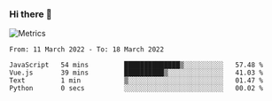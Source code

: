 ### Hi there 👋

![Metrics](https://github.com/radoapx/radoapx/blob/main/github-metrics.svg)

<!--START_SECTION:waka-->

```text
From: 11 March 2022 - To: 18 March 2022

JavaScript   54 mins         ██████████████▒░░░░░░░░░░   57.48 %
Vue.js       39 mins         ██████████▒░░░░░░░░░░░░░░   41.03 %
Text         1 min           ▒░░░░░░░░░░░░░░░░░░░░░░░░   01.47 %
Python       0 secs          ░░░░░░░░░░░░░░░░░░░░░░░░░   00.02 %
```

<!--END_SECTION:waka-->

<!--
**radoapx/radoapx** is a ✨ _special_ ✨ repository because its `README.md` (this file) appears on your GitHub profile.

Here are some ideas to get you started:

- 🔭 I’m currently working on ...
- 🌱 I’m currently learning ...
- 👯 I’m looking to collaborate on ...
- 🤔 I’m looking for help with ...
- 💬 Ask me about ...
- 📫 How to reach me: ...
- 😄 Pronouns: ...
- ⚡ Fun fact: ...
-->
